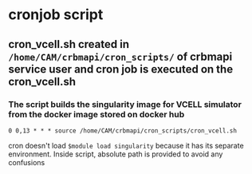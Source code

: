 # cronjob script 

## cron_vcell.sh created in `/home/CAM/crbmapi/cron_scripts/` of crbmapi service user and cron job is executed on the cron_vcell.sh
### The script builds the singularity image for VCELL simulator from the docker image stored on docker hub
```
0 0,13 * * * source /home/CAM/crbmapi/cron_scripts/cron_vcell.sh
```

cron doesn't load `$module load singularity` because  it has its separate environment. 
Inside script, absolute path is provided to avoid any confusions
